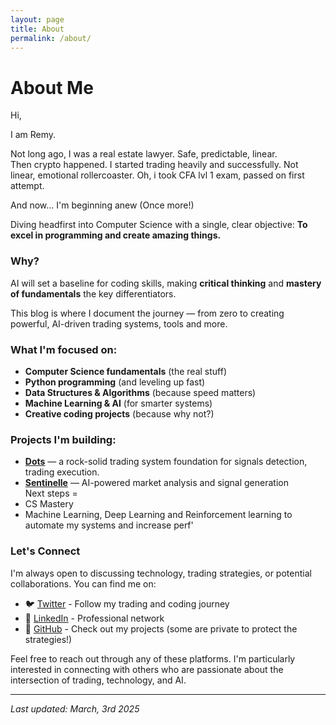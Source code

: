 ```yaml
---
layout: page  
title: About  
permalink: /about/  
---
```


# About Me
Hi,

I am Remy.

Not long ago, I was a real estate lawyer. Safe, predictable, linear. <br>
Then crypto happened. I started trading heavily and successfully. Not linear, emotional rollercoaster. 
Oh, i took CFA lvl 1 exam, passed on first attempt. <br>

And now… I'm beginning anew (Once more!) <br>

Diving headfirst into Computer Science with a single, clear objective: **To excel in programming and create amazing things.**

### Why?
AI will set a baseline for coding skills, making **critical thinking** and **mastery of fundamentals** the key differentiators.

This blog is where I document the journey — from zero to creating powerful, AI-driven trading systems, tools and more.

### What I'm focused on:
- **Computer Science fundamentals** (the real stuff)
- **Python programming** (and leveling up fast)
- **Data Structures & Algorithms** (because speed matters)
- **Machine Learning & AI** (for smarter systems)
- **Creative coding projects** (because why not?)

### Projects I'm building:
- [**Dots**](https://github.com/Rae699/Dots) — a rock-solid trading system foundation for signals detection, trading execution. 
- [**Sentinelle**](https://github.com/SentiCap/SentinelleCap) — AI-powered market analysis and signal generation  
Next steps =
- CS Mastery
- Machine Learning, Deep Learning and Reinforcement learning to automate my systems and increase perf'

### Let's Connect
I'm always open to discussing technology, trading strategies, or potential collaborations. You can find me on:

- 🐦 [Twitter](https://twitter.com/SolTae_) - Follow my trading and coding journey
- 💼 [LinkedIn](https://www.linkedin.com/in/remy-charras/) - Professional network
- 🔨 [GitHub](https://github.com/Rae699) - Check out my projects (some are private to protect the strategies!)

Feel free to reach out through any of these platforms. I'm particularly interested in connecting with others who are passionate about the intersection of trading, technology, and AI.

---
_Last updated: March, 3rd 2025_